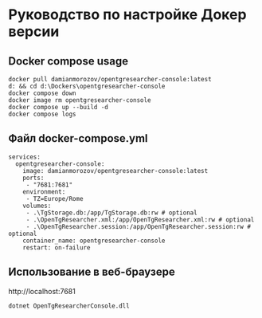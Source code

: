 # Руководство по настройке Докер версии

## Docker compose usage
```
docker pull damianmorozov/opentgresearcher-console:latest
d: && cd d:\Dockers\opentgresearcher-console
docker compose down
docker image rm opentgresearcher-console
docker compose up --build -d
docker compose logs
```

## Файл docker-compose.yml
```
services:
  opentgresearcher-console:
    image: damianmorozov/opentgresearcher-console:latest
    ports:
     - "7681:7681"
    environment:
     - TZ=Europe/Rome
    volumes:
     - .\TgStorage.db:/app/TgStorage.db:rw # optional
     - .\OpenTgResearcher.xml:/app/OpenTgResearcher.xml:rw # optional
     - .\OpenTgResearcher.session:/app/OpenTgResearcher.session:rw # optional
    container_name: opentgresearcher-console
    restart: on-failure
```

## Использование в веб-браузере
http://localhost:7681
```
dotnet OpenTgResearcherConsole.dll
```
